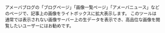 アメーバブログの「ブログページ」「画像一覧ページ」「アメーバニュース」などのページで、記事上の画像をライトボックスに拡大表示します。
 このツールは通常では表示されない画像サーバー上の生データを表示でき、高品位な画像を閲覧したいユーザーにはお勧めです。
